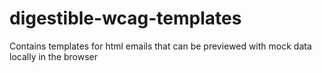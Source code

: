 # digestible-wcag-templates
Contains templates for html emails that can be previewed with mock data locally in the browser 
